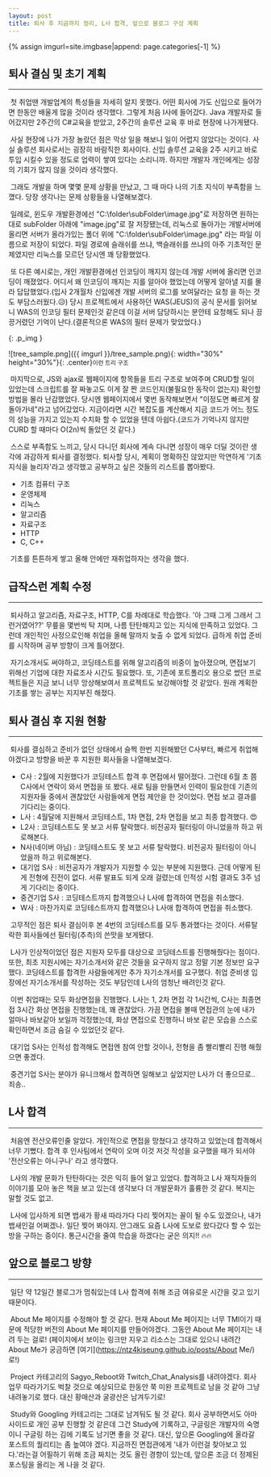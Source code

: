 ```yaml
---
layout: post
title: 퇴사 후 지금까지 정리, L사 합격, 앞으로 블로그 구성 계획 
---
```


{% assign imgurl=site.imgbase|append: page.categories[-1] %}

## 퇴사 결심 및 초기 계획

---

&nbsp;첫 취업땐 개발업계의 특성들을 자세히 알지 못했다. 어떤 회사에 가도 신입으로 들어가면 한동안 배울게 많을 것이라 생각했다. 그렇게 처음 I사에 들어갔다. Java 개발자로 들어갔지만 2주간의 C#교육을 받았고, 2주간의 솔루션 교육 후 바로 현장에 나가게됐다.



&nbsp;사실 현장에 나가 가장 놀랐던 점은 막상 일을 해보니 일이 어렵지 않았다는 것이다. 사실 솔루션 회사로서는 굉장히 바람직한 회사이다. 신입 솔루션 교육을 2주 시키고 바로 투입 시킬수 있을 정도로 업력이 쌓여 있다는 소리니까. 하지만 개발자 개인에게는 성장의 기회가 많지 않을 것이라 생각했다. 



&nbsp;그래도 개발을 하며 몇몇 문제 상황을 만났고, 그 때 마다 나의 기초 지식이 부족함을 느꼈다. 당장 생각나는 문제 상황들을 나열해보겠다.

&nbsp;일례로, 윈도우 개발환경에선 "C:\\folder\\subFolder\\image.jpg"로 저장하면 원하는 대로 subFolder 아래에 "image.jpg"로 잘 저장됐는데, 리눅스로 돌아가는 개발서버에 올리면 서버가 올라가있는 폴더 위에 "C:\\folder\\subFolder\\image.jpg" 라는 파일 이름으로 저장이 되었다. 파일 경로에 슬래쉬를 쓰냐, 백슬래쉬를 쓰냐의 아주 기초적인 문제였지만 리눅스를 모르던 당시엔 꽤 당황했었다.

&nbsp;또 다른 예시로는, 개인 개발환경에선 인코딩이 깨지지 않는데 개발 서버에 올리면 인코딩이 깨졌었다. 어디서 왜 인코딩이 깨지는 지를 알아야 했었는데 어떻게 알아낼 지를 몰라 답답했었다.(입사 2개월차 신입에겐 개발 서버의 로그를 보여달라는 요청 을 하는 것도 부담스러웠다.😥) 당시 프로젝트에서 사용하던 WAS(JEUS)의 공식 문서를 읽어보니 WAS의 인코딩 필터 문제인것 같은데 이걸 서버 담당하시는 분안테 요청해도 되나 끙끙거렸던 기억이 난다.(결론적으론 WAS의 필터 문제가 맞았었다.)

{: .p_img }

![tree_sample.png]({{ imgurl }}/tree_sample.png){: width="30%" height="30%"}{: .center}<small>이런 트리 구조</small>

&nbsp;마지막으로, JS와 ajax로 웹페이지에 항목들을 트리 구조로 보여주며 CRUD할 일이 있었는데 스크립트를 잘 짜놓고도 이게 잘 짠 코드인지(불필요한 동작이 없는지) 확인할 방법을 몰라 난감했었다. 당시엔 웹페이지에서 몇번 동작해보면서 "이정도면 빠르게 잘 돌아가네"라고 넘어갔었다. 지금이라면 시간 복잡도를 계산해서 지금 코드가 어느 정도의 성능을 가지고 있는지 수치화 할 수 있었을 텐데 아쉽다.(코드가 기억나지 않지만 CURD 할 때마다 O(2n)씩 돌았던 것 같다.)



&nbsp;스스로 부족함도 느끼고, 당시 다니던 회사에 계속 다니면 성장이 매우 더딜 것이란 생각에 과감하게 퇴사를 결정했다. 퇴사할 당시, 계획이 명확하진 않았지만 막연하게 '기초 지식을 늘리자'라고 생각했고 공부하고 싶은 것들의 리스트를 뽑아봤다.

- 기초 컴퓨터 구조
- 운영체제
- 리눅스
- 알고리즘
- 자료구조
- HTTP
- C, C++ 

&nbsp;기초를 튼튼하게 쌓고 올해 안에만 재취업하자는 생각을 했다.



## 급작스런 계획 수정

---

&nbsp;퇴사하고 알고리즘, 자료구조, HTTP, C를 차례대로 학습했다. '아 그때 그게 그래서 그런거였어??' 무릎을 몇번씩 탁 치며, 나름 탄탄해지고 있는 지식에 만족하고 있었다. 그런데 개인적인 사정으로인해 취업을 올해 말까지 늦출 수 없게 되었다. 급하게 취업 준비를 시작하며 공부 방향이 크게 틀어졌다. 

&nbsp;자기소개서도 써야하고, 코딩테스트를 위해 알고리즘의 비중이 높아졌으며, 면접보기 위해선 기업에 대한 자료조사 시간도 필요했다. 또, 기존에 포트폴리오 용으로 썼던 프로젝트들은 지금 보니 너무 앙상해보여서 프로젝트도 보강해야할 것 같았다. 원래 계획한 기초를 쌓는 공부는 지지부진 해졌다.



## 퇴사 결심 후 지원 현황

---

&nbsp;퇴사를 결심하고 준비가 없던 상태에서 슬쩍 한번 지원해봤던 C사부터, 빠르게 취업해야겠다고 방향을 바꾼 후 지원한 회사들을 나열해보겠다.

- C사 : 2월에 지원했다가 코딩테스트 합격 후 면접에서 떨어졌다. 그런데 6월 초 쯤 C사에서 연락이 와서 면접을 또 봤다. 새로 팀을 만들면서 인력이 필요한데 기존의 지원자들 중에서 괜찮았던 사람들에게 면접 제안을 한 것이었다. 면접 보고 결과를 기다리는 중이다.
- L사 : 4월달에 지원해서 코딩테스트, 1차 면접, 2차 면접을 보고 최종 합격했다. 😍
- L2사 : 코딩테스트도 못 보고 서류 탈락했다. 비전공자 필터링이 아니었을까 하고 위로해본다.
- N사(네이버 아님) : 코딩테스트도 못 보고 서류 탈락했다. 비전공자 필터링이 아니었을까 하고 위로해본다.
- 대기업 S사 : 비전공자가 개발자가 지원할 수 있는 부분에 지원했다. 근데 어떻게 된게 전형에 진전이 없다. 서류 발표도 되게 오래 걸렸는데 인적성 시험 결과도 3주 넘게 기다리는 중이다.
- 중견기업 S사 : 코딩테스트까지 합격했으나 L사에 합격하여 면접을 취소했다.
- W사 : 마찬가지로 코딩테스트까지 합격했으나 L사애 합격하여 면접을 취소했다.

&nbsp;고무적인 점은 퇴사 결심이후 본 4번의 코딩테스트를 모두 통과했다는 것이다. 서류탈락한 회사들에선 필터링(추측)의 쓴맛을 보게됐다. 

&nbsp;L사가 인상적이었던 점은 지원자 모두를 대상으로 코딩테스트를 진행해줬다는 점이다. 또한, 최초 지원시에는 자기소개서와 같은 것들을 요구하지 않고 정말 기본 정보만 요구했다. 코딩테스트를 합격한 사람들에게만 추가 자기소개서를 요구했다. 취업 준비생 입장에선 자기소개서를 작성하는 것도 부담인데 L사의 엄청난 배려인것 같다.

&nbsp;이번 취업때는 모두 화상면접을 진행했다. L사는 1, 2차 면접 각 1시간씩, C사는 최종면접 3시간 화상 면접을 진행했는데, 꽤 괜찮았다. 가끔 면접을 볼때 면접관의 눈에 내가 얼마나 바보같아 보일까 걱정했는데, 화상 면접으로 진행하니 바보 같은 모습을 스스로 확인하면서 조금 숨길 수 있었던것 같다.

&nbsp;대기업 S사는 인적성 합격해도 면접엔 참여 안할 것이나, 전형을 좀 빨리빨리 진행 해줬으면 좋겠다.

&nbsp;중견기업 S사는 분야가 유니크해서 합격하면 일해보고 싶었지만 L사가 더 좋으므로.. 죄송..



## L사 합격

---

&nbsp;처음엔 전산오류인줄 알았다. 개인적으로 면접을 망쳤다고 생각하고 있었는데 합격해서 너무 기뻤다. 합격 후 인사팀에서 연락이 오며 이것 저것 작성을 요구했을 때가 되서야 '전산오류는 아니구나' 라고 생각했다.

&nbsp;L사의 개발 문화가 탄탄하다는 것은 익히 들어 알고 있었다. 합격하고 L사 재직자들의 이야기를 모아 놓은 책을 보고 있는데 생각보다 더 개발문화가 훌륭한 것 같다. 복지는 말할 것도 없고.

&nbsp;L사에 입사하게 되면 뱁새가 황새 따라가다 다리 찢어지는 꼴이 될 수도 있겠으나, 내가 뱁새인걸 어쩌겠나. 일단 찢어 봐야지. 안그래도 요즘 L사에 도보로 왔다갔다 할 수 있는 방을 구하는 중이다. 통근시간을 줄여 학습을 하겠다는 굳은 의지!! 🔥🔥



## 앞으로 블로그 방향

---

&nbsp;일단 약 12일간 블로그가 멈춰있는데 L사 합격에 취해 조금 여유로운 시간을 갖고 있기 때문이다.

&nbsp;About Me 페이지를 수정해야 할 것 같다. 현재 About Me 페이지는 너무 TMI이기 때문에 적당한 버전의 About Me 페이지를 만들어야겠다. 그동안 About Me 페이지는 내려 두는 걸로! (페이지에서 보이는 링크만 지우고 리소스는 그대로 있으니 내려간 About Me가 궁금하면 [여기](https://ntz4kiseung.github.io/posts/About Me/)로!)

&nbsp;Project 카테고리의 Sagyo_Reboot와 Twitch_Chat_Analysis를 내려야겠다. 회사 업무 따라가기도 벅찰 것으로 예상되므로 한동안 쭉 미완 프로젝트로 남을 것 같아 그냥 내려놓기로 했다. 대신 황매산과 굴광산은 남겨두기로!

&nbsp;Study와 Googling 카테고리는 그대로 남겨둬도 될 것 같다. 회사 공부하면서도 아마 사이드로 개인 공부 진행할 것 같은데 그건 Study에 기록하고, 구글링은 개발자의 숙명이니 구글링 하는 김에 기록도 남기면 좋을 것 같다. 대신, 앞으론 Googling에 올라갈 포스트의 퀄리티는 좀 높여야 겠다. 지금까진 면접관에게 '내가 이런걸 찾아보고 있다.'라는걸 어필하기 위해 조금 짜치는 것도 올린 경향이 있는데, 앞으론 조금 더 정제된 포스팅을 올리는 게 나을 것 같다.